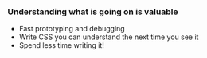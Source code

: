 ### Understanding what is going on is valuable
- Fast prototyping and debugging
- Write CSS you can understand the next time you see it
- Spend less time writing it!
